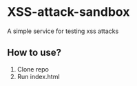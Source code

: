 # XSS-attack-sandbox
A simple service for testing xss attacks

## How to use?
1. Clone repo
2. Run index.html
